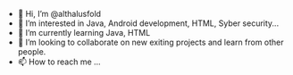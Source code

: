 - 👋 Hi, I’m @althalusfold
- 👀 I’m interested in Java, Android development, HTML, Syber security...
- 🌱 I’m currently learning Java, HTML
- 💞️ I’m looking to collaborate on new exiting projects and learn from other people.
- 📫 How to reach me ...

<!---
althalusfold/althalusfold is a ✨ special ✨ repository because its `README.md` (this file) appears on your GitHub profile.
You can click the Preview link to take a look at your changes.
--->
